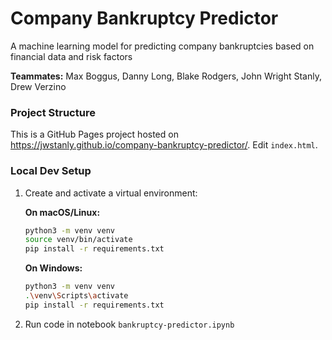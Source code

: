 # Company Bankruptcy Predictor

A machine learning model for predicting company bankruptcies based on financial data and risk factors

**Teammates:** Max Boggus, Danny Long, Blake Rodgers, John Wright Stanly, Drew Verzino 

### Project Structure

This is a GitHub Pages project hosted on https://jwstanly.github.io/company-bankruptcy-predictor/. Edit `index.html`. 


### Local Dev Setup

1. Create and activate a virtual environment:

   **On macOS/Linux:**
   ```bash
   python3 -m venv venv
   source venv/bin/activate
   pip install -r requirements.txt
   ```

   **On Windows:**
   ```bash
   python3 -m venv venv
   .\venv\Scripts\activate
   pip install -r requirements.txt
   ```

2. Run code in notebook `bankruptcy-predictor.ipynb`